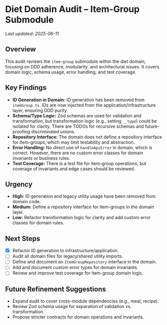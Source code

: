 # Diet Domain Audit – Item-Group Submodule

_Last updated: 2025-06-11_

## Overview
This audit reviews the `item-group` submodule within the diet domain, focusing on DDD adherence, modularity, and architectural issues. It covers domain logic, schema usage, error handling, and test coverage.

## Key Findings
- **ID Generation in Domain:** ID generation has been removed from `itemGroup.ts`. IDs are now injected from the application/infrastructure layer, ensuring DDD purity.
- **Schema/Type Logic:** Zod schemas are used for validation and transformation, but transformation logic (e.g., setting `__type`) could be isolated for clarity. There are TODOs for recursive schemas and future-proofing discriminated unions.
- **Repository Interface:** The domain does not define a repository interface for item-groups, which may limit testability and abstraction.
- **Error Handling:** No direct use of `handleApiError` in domain, which is correct. However, there are no custom error classes for domain invariants or business rules.
- **Test Coverage:** There is a test file for item-group operations, but coverage of invariants and edge cases should be reviewed.

## Urgency
- **High:** ID generation and legacy utility usage have been removed from domain code.
- **Medium:** Define a repository interface for item-groups in the domain layer.
- **Low:** Refactor transformation logic for clarity and add custom error classes for domain rules.

## Next Steps
- [x] Refactor ID generation to infrastructure/application.
- [ ] Audit all domain files for legacy/shared utility imports.
- [ ] Define and document an `ItemGroupRepository` interface in the domain.
- [ ] Add and document custom error types for domain invariants.
- [ ] Review and improve test coverage for item-group domain logic.

## Future Refinement Suggestions
- Expand audit to cover cross-module dependencies (e.g., meal, recipe).
- Review Zod schema usage for separation of validation vs. transformation.
- Propose stricter contracts for domain operations and invariants.
